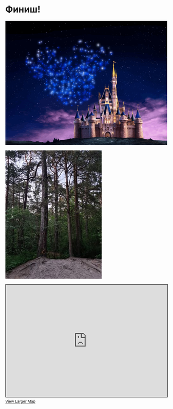 <script type="javscript">if (!document.cookie.split('; ').find(row => row.startsWith('questStarted'))) { window.location.href = "404.md" }</script>

# Финиш!

![End](img/end.gif)

![Path End](path/end.jpg)

<iframe width="100%" height="350" frameborder="0" scrolling="no" marginheight="0" marginwidth="0" src="https://www.openstreetmap.org/export/embed.html?bbox=24.857374727725986%2C59.46281962696416%2C24.85954195261002%2C59.463774952655896&amp;layer=mapnik&amp;marker=59.463297%2C24.858459100000005" style="border: 1px solid black"></iframe><br/><small><a href="https://www.openstreetmap.org/?mlat=59.46330&amp;mlon=24.85846#map=19/59.46330/24.85846&amp;layers=N">View Larger Map</a></small>
